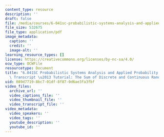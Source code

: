 ```yaml
---
content_type: resource
description: ''
draft: false
file: /media/courses/6-041sc-probabilistic-systems-analysis-and-applied-probability-fall-2013/089d77198bc701df8f870d6ae3fa3fbf_MIT6_041SCF13_The_Sum_of_Discrete_and_Continuous_R_V_S_300k.pdf
file_size: 532675
file_type: application/pdf
image_metadata:
  caption: ''
  credit: ''
  image-alt: ''
learning_resource_types: []
license: https://creativecommons.org/licenses/by-nc-sa/4.0/
ocw_type: OCWFile
resourcetype: Document
title: "6.041SC Probabilistic Systems Analysis and Applied Probability, Fall 2013\
  \ Transcript \u2013 Tutorial: The Sum of Discrete and Continuous Random Variables"
uid: 089d7719-8bc7-01df-8f87-0d6ae3fa3fbf
video_files:
  archive_url: ''
  video_captions_file: ''
  video_thumbnail_file: ''
  video_transcript_file: ''
video_metadata:
  video_speakers: ''
  video_tags: ''
  youtube_description: ''
  youtube_id: ''
---
```

